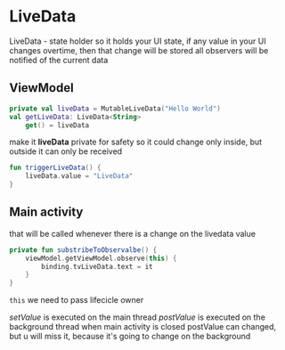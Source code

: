 # LiveData

LiveData - state holder
so it holds your UI state, if any value in your UI changes overtime, then that change will be stored
all observers will be notified of the current data


## ViewModel
```kotlin
private val liveData = MutableLiveData("Hello World")
val getLiveData: LiveData<String>
    get() = liveData
```
make it **liveData** private for safety
so it could change only inside, but outside it can only be received

```kotlin
fun triggerLiveData() {
    liveData.value = "LiveData"
}
```

## Main activity

that will be called whenever there is a change on the livedata value
```kotlin
private fun substribeToObservalbe() {
    viewModel.getViewModel.observe(this) {
        binding.tvLiveData.text = it
    }
}
```
```this``` we need to pass lifecicle owner


_setValue_ is executed on the main thread
_postValue_ is executed on the background thread
when main activity is closed postValue can changed, but u will miss it, because it's going to change on the background 
